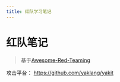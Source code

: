 ```yaml
---
title: 红队学习笔记
---
```


# 红队笔记

> 基于[Awesome-Red-Teaming](https://github.com/yeyintminthuhtut/Awesome-Red-Teaming)

攻击平台：
https://github.com/yaklang/yakit

